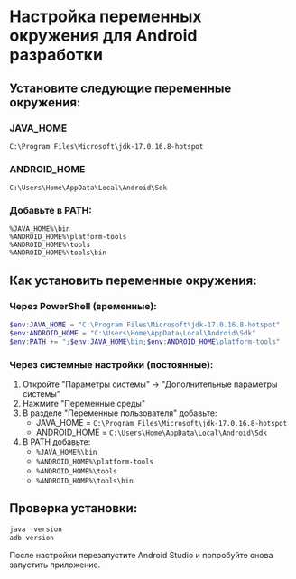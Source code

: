 # Настройка переменных окружения для Android разработки

## Установите следующие переменные окружения:

### JAVA_HOME
```
C:\Program Files\Microsoft\jdk-17.0.16.8-hotspot
```

### ANDROID_HOME
```
C:\Users\Home\AppData\Local\Android\Sdk
```

### Добавьте в PATH:
```
%JAVA_HOME%\bin
%ANDROID_HOME%\platform-tools
%ANDROID_HOME%\tools
%ANDROID_HOME%\tools\bin
```

## Как установить переменные окружения:

### Через PowerShell (временные):
```powershell
$env:JAVA_HOME = "C:\Program Files\Microsoft\jdk-17.0.16.8-hotspot"
$env:ANDROID_HOME = "C:\Users\Home\AppData\Local\Android\Sdk"
$env:PATH += ";$env:JAVA_HOME\bin;$env:ANDROID_HOME\platform-tools"
```

### Через системные настройки (постоянные):
1. Откройте "Параметры системы" → "Дополнительные параметры системы"
2. Нажмите "Переменные среды"
3. В разделе "Переменные пользователя" добавьте:
   - JAVA_HOME = `C:\Program Files\Microsoft\jdk-17.0.16.8-hotspot`
   - ANDROID_HOME = `C:\Users\Home\AppData\Local\Android\Sdk`
4. В PATH добавьте:
   - `%JAVA_HOME%\bin`
   - `%ANDROID_HOME%\platform-tools`
   - `%ANDROID_HOME%\tools`
   - `%ANDROID_HOME%\tools\bin`

## Проверка установки:
```powershell
java -version
adb version
```

После настройки перезапустите Android Studio и попробуйте снова запустить приложение.
